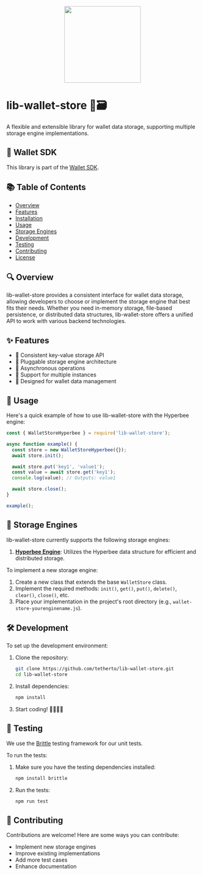 <p align="center" width="100">
<a href="https://github.com/tetherto/lib-wallet">
<img src="https://github.com/tetherto/lib-wallet/blob/main/docs/logo.svg" width="200"/>
</a>
</p>


# lib-wallet-store 💼🗃️

A flexible and extensible library for wallet data storage, supporting multiple storage engine implementations.

## 💼 Wallet SDK
This library is part of the [Wallet SDK](https://github.com/tetherto/lib-wallet). 



## 📚 Table of Contents

- [Overview](#overview)
- [Features](#features)
- [Installation](#installation)
- [Usage](#usage)
- [Storage Engines](#storage-engines)
- [Development](#development)
- [Testing](#testing)
- [Contributing](#contributing)
- [License](#license)

## 🔍 Overview

lib-wallet-store provides a consistent interface for wallet data storage, allowing developers to choose or implement the storage engine that best fits their needs. Whether you need in-memory storage, file-based persistence, or distributed data structures, lib-wallet-store offers a unified API to work with various backend technologies.

## ✨ Features

- 🔢 Consistent key-value storage API
- 🔌 Pluggable storage engine architecture
- 🔄 Asynchronous operations
- 🧩 Support for multiple instances
- 🔐 Designed for wallet data management


## 🔧 Usage

Here's a quick example of how to use lib-wallet-store with the Hyperbee engine:

```javascript
const { WalletStoreHyperbee } = require('lib-wallet-store');

async function example() {
  const store = new WalletStoreHyperbee({});
  await store.init();

  await store.put('key1', 'value1');
  const value = await store.get('key1');
  console.log(value); // Outputs: value1

  await store.close();
}

example();
```

## 💾 Storage Engines

lib-wallet-store currently supports the following storage engines:

1. [**Hyperbee Engine**](https://github.com/holepunchto/hyperbee): Utilizes the Hyperbee data structure for efficient and distributed storage.

To implement a new storage engine:

1. Create a new class that extends the base `WalletStore` class.
2. Implement the required methods: `init()`, `get()`, `put()`, `delete()`, `clear()`, `close()`, etc.
3. Place your implementation in the project's root directory (e.g., `wallet-store-yourenginename.js`).

## 🛠 Development

To set up the development environment:

1. Clone the repository:
   ```bash
   git clone https://github.com/tetherto/lib-wallet-store.git
   cd lib-wallet-store
   ```

2. Install dependencies:
   ```bash
   npm install
   ```

3. Start coding! 👨‍💻👩‍💻

## 🧪 Testing

We use the [Brittle](https://github.com/holepunchto/brittle) testing framework for our unit tests.

To run the tests:

1. Make sure you have the testing dependencies installed:
   ```bash
   npm install brittle
   ```

2. Run the tests:
   ```bash
   npm run test
   ```

## 🤝 Contributing

Contributions are welcome! Here are some ways you can contribute:

- Implement new storage engines
- Improve existing implementations
- Add more test cases
- Enhance documentation

